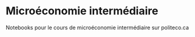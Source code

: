 # Microéconomie intermédiaire 

Notebooks pour le cours de microéconomie intermédiaire sur politeco.ca

